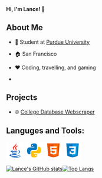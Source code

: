 **Hi, I'm Lance! 👋**
## About Me
* 💼 Student at [Purdue University](https://www.purdue.edu/) <br>

* 🏠 San Francisco <br>
* ❤️ Coding, travelling, and gaming <br>
* 


## Projects

* 🌐 [College Database Webscraper](https://github.com/LanceMa03/CollegeDatabaseWebScraper)

## Languges and Tools:

![Java Icon](java.png) ![Python Icon](python.png) ![HTML Icon](html.png) ![CSS Icon](css.png) 

[![Lance's GitHub stats](https://github-readme-stats.vercel.app/api?username=LanceMa03&show_icons=true&theme=dark&count_private=true)](https://github.com/anuraghazra/github-readme-stats)[![Top Langs](https://github-readme-stats.vercel.app/api/top-langs/?username=LanceMa03&layout=compact&theme=dark)](https://github.com/anuraghazra/github-readme-stats)




